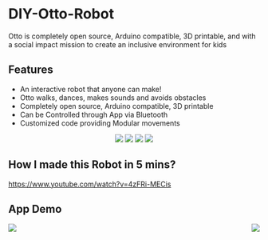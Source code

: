
# DIY-Otto-Robot

Otto is completely open source, Arduino compatible, 3D printable, and with a social impact mission to create an inclusive environment for kids

## Features

- An interactive robot that anyone can make!
- Otto walks, dances, makes sounds and avoids obstacles
- Completely open source, Arduino compatible, 3D printable
- Can be Controlled through App via Bluetooth
- Customized code providing Modular movements

<p align="center">
 <img src="https://user-images.githubusercontent.com/22457544/145515537-a5127a39-54b0-43e7-8539-7d250ba32968.gif">
 <img src="https://user-images.githubusercontent.com/22457544/145515617-352d2f89-6f20-4bce-891a-11065101563a.gif">
 <img src="https://user-images.githubusercontent.com/22457544/145515964-7a8c8478-45cc-4757-aabb-2ab5efedf0da.gif">
 <img src="https://user-images.githubusercontent.com/22457544/145758682-b810e2f1-1c1c-49cd-a03e-8a1268f2e961.gif">
</p>



## How I made this Robot in 5 mins? 
https://www.youtube.com/watch?v=4zFRi-MECis

## App Demo
<img align="left" src="https://user-images.githubusercontent.com/22457544/133878883-c2f314ba-6411-4052-88d0-a5c19a1a32df.gif">
<img align="right" src="https://user-images.githubusercontent.com/22457544/133878886-4fbb642b-938a-4396-9f4e-c00a5e8fa7b9.gif">
<br/>




